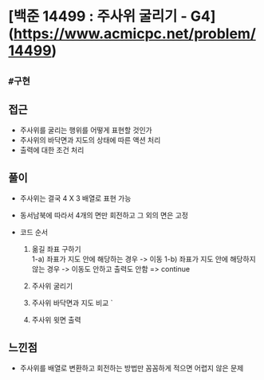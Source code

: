 # [백준 14499 : 주사위 굴리기 - G4] (<https://www.acmicpc.net/problem/14499>)

## `#구현`

## 접근

- 주사위를 굴리는 행위를 어떻게 표현할 것인가
- 주사위의 바닥면과 지도의 상태에 따른 액션 처리
- 출력에 대한 조건 처리

## 풀이

- 주사위는 결국 4 X 3 배열로 표현 가능
- 동서남북에 따라서 4개의 면만 회전하고 그 외의 면은 고정
- 코드 순서

  1. 옮길 좌표 구하기  
     1-a) 좌표가 지도 안에 해당하는 경우 -> 이동
     1-b) 좌표가 지도 안에 해당하지 않는 경우 -> 이동도 안하고 출력도 안함 => continue

  2. 주사위 굴리기

  3. 주사위 바닥면과 지도 비교
     `
  4. 주사위 윗면 출력

## 느낀점

- 주사위를 배열로 변환하고 회전하는 방법만 꼼꼼하게 적으면 어렵지 않은 문제
